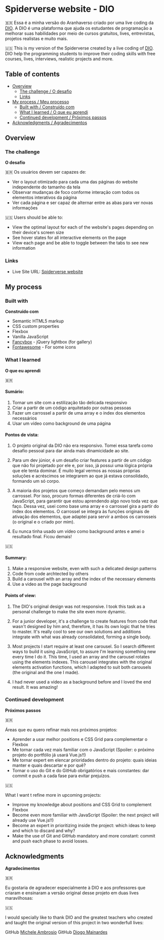 # Spiderverse website - DIO 

🇧🇷 Essa é a minha versão do Aranhaverso criado por uma live coding da [DIO](https://www.dio.me). A DIO é uma plataforma que ajuda os estudantes de programação a melhorar suas habilidades por meio de cursos gratuitos, lives, entrevistas, projetos realistas e muito mais. 

🇺🇸 This is my version of the Spiderverse created by a live coding of [DIO](https://www.dio.me). DIO help the programming students to improve their coding skills with free courses, lives, interviews, realistic projects and more. 

## Table of contents

- [Overview](#overview)
  - [The challenge / O desafio](#the-challenge)
  - [Links](#links)
- [My process / Meu processo](#my-process)
  - [Built with / Construído com](#built-with)
  - [What I learned / O que eu aprendi](#what-i-learned)
  - [Continued development / Próximos passos](#continued-development)
- [Acknowledgments / Agradecimentos](#acknowledgments)

## Overview

### The challenge

**O desafio**

🇧🇷 Os usuários devem ser capazes de:

- Ver o layout otimizado para cada uma das páginas do website independente do tamanho da tela
- Observar mudanças de foco conforme interação com todos os elementos interativos da página
- Ver cada página e ser capaz de alternar entre as abas para ver novas informações

🇺🇸 Users should be able to:

- View the optimal layout for each of the website's pages depending on their device's screen size
- See hover states for all interactive elements on the page
- View each page and be able to toggle between the tabs to see new information

### Links

- Live Site URL: [Spiderverse website](https://beatrizaguillera.github.io/Spiderverse-website/)

## My process

### Built with

**Construído com**

- Semantic HTML5 markup
- CSS custom properties
- Flexbox
- Vanilla JavaScript
- [Fancybox](https://fancyapps.com/docs/ui/fancybox/) - jQuery lightbox (for gallery)
- [Fontawesome](https://fontawesome.com) - For some icons

### What I learned

**O que eu aprendi**

🇧🇷 

#### Sumário: 
1. Tornar um site com a estilização tão delicada responsivo
2. Criar a partir de um código arquitetado por outras pessoas
3. Fazer um carrossel a partir de uma array e o index dos elementos necessários
4. Usar um vídeo como background de uma página

#### Pontos de vista:
1. O projeto original da DIO não era responsivo. Tomei essa tarefa como desafio pessoal para dar ainda mais dinamicidade ao site.

2. Para um dev júnior, é um desafio criar features a partir de um código que não foi projetado por ele e, por isso, já possui uma lógica própria que ele tenta dominar. É muito legal vermos as nossas próprias soluções e acréscimos se integrarem ao que já estava consolidado, formando um só corpo.

3. A maioria dos projetos que começo demandam pelo menos um carrossel. Por isso, procuro formas diferentes de criá-lo com JavaScript, para garantir que estou aprendendo algo novo toda vez que faço. Dessa vez, usei como base uma array e o carrossel gira a partir do index dos elementos. O carrossel se integra às funções originais de ativação dos elementos, que adaptei para servir a ambos os carrosseis (o original e o criado por mim).   

4. Eu nunca tinha usado um vídeo como background antes e amei o resultado final. Ficou demais!

🇺🇸

#### Summary:
1. Make a responsive website, even with such a delicated design patterns
2. Code from code archtected by others
3. Build a carousel with an array and the index of the necessary elements
4. Use a video as the page background

#### Points of view:
1. The DIO's original design was not responsive. I took this task as a personal challenge to make the site even more dynamic.

2. For a junior developer, it's a challenge to create features from code that wasn't designed by him and, therefore, it has its own logic that he tries to master. It's really cool to see our own solutions and additions integrate with what was already consolidated, forming a single body.

3. Most projects I start require at least one carousel. So I search different ways to build it using JavaScript, to assure I'm learning something new every time I do it. This time, I used an array and the carousel rotates using the elements indexes. This carousel integrates with the original elements activation functions, which I adapted to suit both carousels (the original and the one I made).

4. I had never used a video as a background before and I loved the end result. It was amazing!

### Continued development

**Próximos passos**

🇧🇷 

Áreas que eu quero refinar mais nos próximos projetos:

- Aprender a usar melhor positions e CSS Grid para complementar o Flexbox
- Me tornar cada vez mais familiar com o JavaScript (Spoiler: o próximo projeto do portfólio já usará Vue.js!!)
- Me tornar expert em elencar prioridades dentro do projeto: quais ideias manter e quais descartar e por quê?
- Tornar o uso do Git e do GitHub obrigatórios e mais constantes: dar commit e push a cada fase para evitar prejuízos.

🇺🇸

What I want t refine more in upcoming projects:

- Improve my knowledge about positions and CSS Grid to complement Flexbox
- Become even more familiar with JavaScript (Spoiler: the next project will already use Vue.js!!)
- Become an expert in prioritizing inside the project: which ideas to keep and which to discard and why?
- Make the use of Git and GitHub mandatory and more constant: commit and push each phase to avoid losses.

## Acknowledgments

**Agradecimentos**

🇧🇷 

Eu gostaria de agradecer especialmente à DIO e aos professores que criaram e ensinaram a versão original desse projeto em duas lives maravilhosas: 

🇺🇸

I would specially like to thank DIO and the greatest teachers who created and taught the original version of this project in two wonderfull lives:

GitHub [Michele Ambrosio](https://github.com/micheleambrosio)
GitHub [Diogo Mainardes](https://github.com/diogomainardes)
